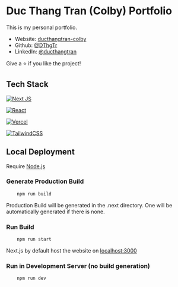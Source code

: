 # Duc Thang Tran (Colby) Portfolio

This is my personal portfolio.
- Website: [ducthangtran-colby](https://main--ducthangtran-colby.netlify.app/)
- Github: [@DThgTr](https://github.com/DThgTr)
- LinkedIn: [@ducthangtran](https://linkedin.com/in/ducthangtran)

Give a ⭐️ if you like the project!

## Tech Stack

[![Next JS](https://img.shields.io/badge/Next-black?style=for-the-badge&logo=next.js&logoColor=white)](https://nextjs.org/docs)

[![React](https://img.shields.io/badge/react-%2320232a.svg?style=for-the-badge&logo=react&logoColor=%2361DAFB)](https://react.dev/)

[![Vercel](https://img.shields.io/badge/vercel-100000?style=for-the-badge&logo=vercel&logoColor=white&labelColor=black&color=black)](https://vercel.com/)

[![TailwindCSS](https://img.shields.io/badge/Tailwind_CSS-38B2AC?style=for-the-badge&logo=tailwind-css&logoColor=white)](https://tailwindcss.com/)

## Local Deployment
Require [Node.js](https://nodejs.org/en)

### Generate Production Build
```bash
    npm run build
```
Production Build will be generated in the .next directory. One will be automatically generated if there is none.

### Run Build
```bash
    npm run start
```
Next.js by default host the website on [localhost:3000](http://localhost:3000)

### Run in Development Server (no build generation)
```bash
    npm run dev
```
